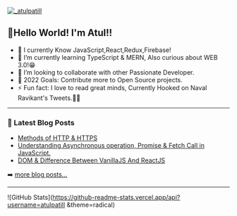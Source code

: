 <p align="left"> <a href="https://twitter.com/karmyogi_atul" target="blank"><img src="https://img.shields.io/twitter/follow/_atulpatil?logo=twitter&style=for-the-badge" alt="_atulpatill" /></a> </p>

## 👋Hello World! I'm Atul!!

- 🔭 I currently Know JavaScript,React,Redux,Firebase!
- 🌱 I’m currently learning TypeScript & MERN, Also curious about WEB 3.0!😁 
- 👯 I’m looking to collaborate with other Passionate Developer.
- 🥅 2022 Goals: Contribute more to Open Source projects.
- ⚡ Fun fact: I love to read great minds, Currently Hooked on Naval Ravikant's Tweets.🙇‍♂️


---

### 📕 Latest Blog Posts

<!-- BLOG-POST-LIST:START -->
- [Methods of HTTP & HTTPS](https://hashnode.com/post/methods-of-http-and-https-cksq67d0q0hecwps12e3lf8qx)
- [Understanding Asynchronous operation, Promise & Fetch Call in JavaScript.](https://hashnode.com/post/understanding-asynchronous-operation-promise-and-fetch-call-in-javascript-ckvbciwku0mpr45s1fgk4h0mq)
- [DOM & Difference Between VanillaJS And ReactJS](https://hashnode.com/post/dom-and-difference-between-vanillajs-and-reactjs-ckvdxee1y0adlcms1hs567kx8)

<!-- BLOG-POST-LIST:END -->

➡️ [more blog posts...](https://hashnode.com/@Atul-Patil)

---

![GitHub Stats](https://github-readme-stats.vercel.app/api?username=atulpatill &theme=radical)



[twitter]: https://twitter.com/karmyogi_atul
[youtube]: https://youtube.com/codeSTACKr
[instagram]: https://www.instagram.com/karmyogi_atul/
[linkedin]: https://www.linkedin.com/in/atul-patil-57b2b0200/





 
